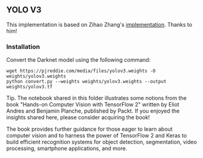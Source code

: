 ## YOLO V3

This implementation is based on Zihao Zhang's [implementation](https://github.com/zzh8829/yolov3-tf2). Thanks to him!


### Installation

Convert the Darknet model using the following command:

    wget https://pjreddie.com/media/files/yolov3.weights -O weights/yolov3.weights
    python convert.py --weights weights/yolov3.weights --output weights/yolov3.tf


Tip. The notebook shared in this folder illustrates some notions from the book "Hands-on Computer Vision with TensorFlow 2" written by Eliot Andres and Benjamin Planche, published by Packt. If you enjoyed the insights shared here, please consider acquiring the book!  

The book provides further guidance for those eager to learn about computer vision and to harness the power of TensorFlow 2 and Keras to build efficient recognition systems for object detection, segmentation, video processing, smartphone applications, and more.  
